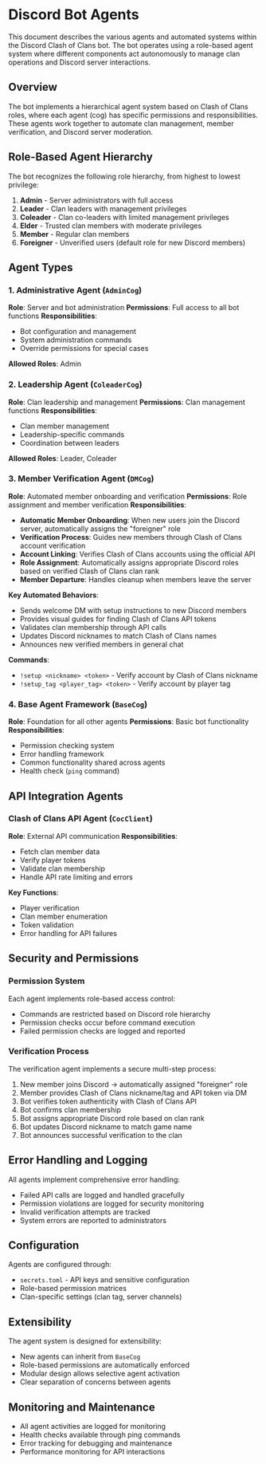 # Discord Bot Agents

This document describes the various agents and automated systems within the Discord Clash of Clans bot. The bot operates using a role-based agent system where different components act autonomously to manage clan operations and Discord server interactions.

## Overview

The bot implements a hierarchical agent system based on Clash of Clans roles, where each agent (cog) has specific permissions and responsibilities. These agents work together to automate clan management, member verification, and Discord server moderation.

## Role-Based Agent Hierarchy

The bot recognizes the following role hierarchy, from highest to lowest privilege:

1. **Admin** - Server administrators with full access
2. **Leader** - Clan leaders with management privileges  
3. **Coleader** - Clan co-leaders with limited management privileges
4. **Elder** - Trusted clan members with moderate privileges
5. **Member** - Regular clan members
6. **Foreigner** - Unverified users (default role for new Discord members)

## Agent Types

### 1. Administrative Agent (`AdminCog`)

**Role**: Server and bot administration
**Permissions**: Full access to all bot functions
**Responsibilities**:
- Bot configuration and management
- System administration commands
- Override permissions for special cases

**Allowed Roles**: Admin

### 2. Leadership Agent (`ColeaderCog`) 

**Role**: Clan leadership and management
**Permissions**: Clan management functions
**Responsibilities**:
- Clan member management
- Leadership-specific commands
- Coordination between leaders

**Allowed Roles**: Leader, Coleader

### 3. Member Verification Agent (`DMCog`)

**Role**: Automated member onboarding and verification
**Permissions**: Role assignment and member verification
**Responsibilities**:
- **Automatic Member Onboarding**: When new users join the Discord server, automatically assigns the "foreigner" role
- **Verification Process**: Guides new members through Clash of Clans account verification
- **Account Linking**: Verifies Clash of Clans accounts using the official API
- **Role Assignment**: Automatically assigns appropriate Discord roles based on verified Clash of Clans clan rank
- **Member Departure**: Handles cleanup when members leave the server

**Key Automated Behaviors**:
- Sends welcome DM with setup instructions to new Discord members
- Provides visual guides for finding Clash of Clans API tokens
- Validates clan membership through API calls
- Updates Discord nicknames to match Clash of Clans names
- Announces new verified members in general chat

**Commands**:
- `!setup <nickname> <token>` - Verify account by Clash of Clans nickname
- `!setup_tag <player_tag> <token>` - Verify account by player tag

### 4. Base Agent Framework (`BaseCog`)

**Role**: Foundation for all other agents
**Permissions**: Basic bot functionality
**Responsibilities**:
- Permission checking system
- Error handling framework
- Common functionality shared across agents
- Health check (`ping` command)

## API Integration Agents

### Clash of Clans API Agent (`CocClient`)

**Role**: External API communication
**Responsibilities**:
- Fetch clan member data
- Verify player tokens
- Validate clan membership
- Handle API rate limiting and errors

**Key Functions**:
- Player verification
- Clan member enumeration
- Token validation
- Error handling for API failures

## Security and Permissions

### Permission System

Each agent implements role-based access control:
- Commands are restricted based on Discord role hierarchy
- Permission checks occur before command execution
- Failed permission checks are logged and reported

### Verification Process

The verification agent implements a secure multi-step process:
1. New member joins Discord → automatically assigned "foreigner" role
2. Member provides Clash of Clans nickname/tag and API token via DM
3. Bot verifies token authenticity with Clash of Clans API
4. Bot confirms clan membership
5. Bot assigns appropriate Discord role based on clan rank
6. Bot updates Discord nickname to match game name
7. Bot announces successful verification to the clan

## Error Handling and Logging

All agents implement comprehensive error handling:
- Failed API calls are logged and handled gracefully
- Permission violations are logged for security monitoring
- Invalid verification attempts are tracked
- System errors are reported to administrators

## Configuration

Agents are configured through:
- `secrets.toml` - API keys and sensitive configuration
- Role-based permission matrices
- Clan-specific settings (clan tag, server channels)

## Extensibility

The agent system is designed for extensibility:
- New agents can inherit from `BaseCog` 
- Role-based permissions are automatically enforced
- Modular design allows selective agent activation
- Clear separation of concerns between agents

## Monitoring and Maintenance

- All agent activities are logged for monitoring
- Health checks available through ping commands
- Error tracking for debugging and maintenance
- Performance monitoring for API interactions
